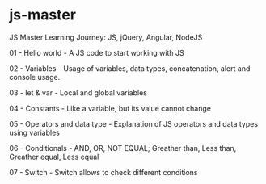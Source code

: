 # js-master
JS Master Learning Journey: JS, jQuery, Angular, NodeJS

01 - Hello world - A JS code to start working with JS

02 - Variables - Usage of variables, data types, concatenation, alert and console usage.

03 - let & var - Local and global variables

04 - Constants - Like a variable, but its value cannot change

05 - Operators and data type - Explanation of JS operators and data types using variables

06 - Conditionals - AND, OR, NOT EQUAL; Greather than, Less than, Greather equal, Less equal

07 - Switch - Switch allows to check different conditions
